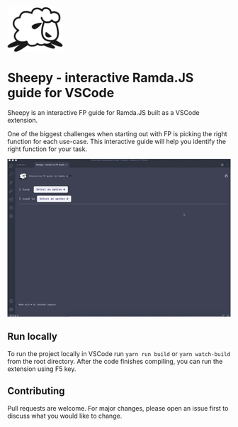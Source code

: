 <img src="./src/assets/sheepy.png" alt="sheepy fp logo" height="100px"/>


# Sheepy - interactive Ramda.JS guide for VSCode

Sheepy is an interactive FP guide for Ramda.JS built as a VSCode extension. 

One of the biggest challenges when starting out with FP is picking the right function for each use-case. This interactive guide will help you identify the right function for your task.


![Sample gif](./sample.gif)

## Run locally
To run the project locally in VSCode run `yarn run build` or `yarn watch-build` from the root directory. After the code finishes compiling, you can run the extension using F5 key.

## Contributing
Pull requests are welcome. For major changes, please open an issue first to discuss what you would like to change.
